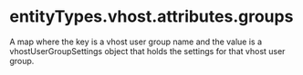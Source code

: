 # entityTypes.vhost.attributes.groups

A map where the key is a vhost user group name and the value is a vhostUserGroupSettings object that holds the settings for that vhost user group.

